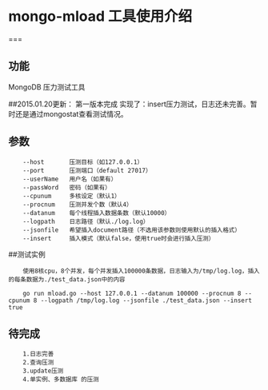 # mongo-mload 工具使用介绍
===


## 功能
 MongoDB 压力测试工具

##2015.01.20更新：
		第一版本完成
		实现了：insert压力测试，日志还未完善。暂时还是通过mongostat查看测试情况。

## 参数
		--host   	 压测目标（如127.0.0.1）
		--port    	 压测端口（default 27017）
		--userName   用户名（如果有）
		--passWord   密码（如果有）
		--cpunum	 多核设定（默认1）
		--procnum	 压测并发个数（默认4） 
		--datanum	 每个线程插入数据条数（默认10000）
		--logpath	 日志路径（默认./log.log）
		--jsonfile	 希望插入document路径（不选用该参数则使用默认的插入格式）
		--insert	 插入模式（默认false，使用true时会进行插入压测）


##测试实例

		使用8核cpu，8个并发，每个并发插入100000条数据，日志输入为/tmp/log.log，插入的每条数据为./test_data.json中的内容

		go run mload.go --host 127.0.0.1 --datanum 100000 --procnum 8 --cpunum 8 --logpath /tmp/log.log --jsonfile ./test_data.json --insert true



## 待完成
		1.日志完善
		2.查询压测
		3.update压测
		4.单实例、多数据库 的压测
